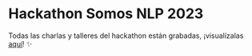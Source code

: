 # Hackathon Somos NLP 2023

Todas las charlas y talleres del hackathon están grabadas, ¡visualízalas [aquí](https://somosnlp.org/eventos)! ✨
